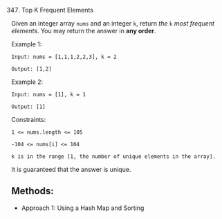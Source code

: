 347. Top K Frequent Elements

Given an integer array `nums` and an integer `k`, return _the_ `k` _most frequent elements_. You may return the answer in **any order**.

Example 1:

    Input: nums = [1,1,1,2,2,3], k = 2

    Output: [1,2]

Example 2:

    Input: nums = [1], k = 1

    Output: [1]

Constraints:

    1 <= nums.length <= 105

    -104 <= nums[i] <= 104

    k is in the range [1, the number of unique elements in the array].
    
It is guaranteed that the answer is unique.


Methods:
---
- Approach 1: Using a Hash Map and Sorting